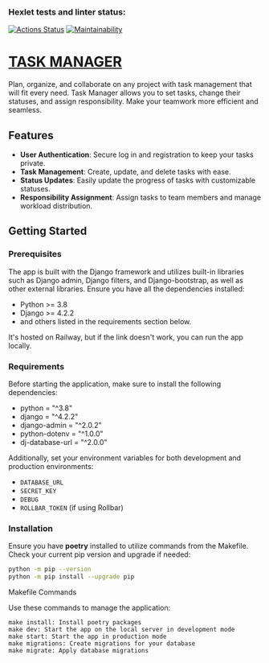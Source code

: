 ### Hexlet tests and linter status:
[![Actions Status](https://github.com/tonyshh/python-project-52/actions/workflows/hexlet-check.yml/badge.svg)](https://github.com/tonyshh/python-project-52/actions)
[![Maintainability](https://api.codeclimate.com/v1/badges/c30852e1711cc1ed053b/maintainability)](https://codeclimate.com/github/tonyshh/python-project-52/maintainability)

# [TASK MANAGER](https://python-project-52-production-c5a7.up.railway.app/)



Plan, organize, and collaborate on any project with task management that will fit every need. Task Manager allows you to set tasks, change their statuses, and assign responsibility. Make your teamwork more efficient and seamless.

## Features

- **User Authentication**: Secure log in and registration to keep your tasks private.
- **Task Management**: Create, update, and delete tasks with ease.
- **Status Updates**: Easily update the progress of tasks with customizable statuses.
- **Responsibility Assignment**: Assign tasks to team members and manage workload distribution.

## Getting Started

### Prerequisites

The app is built with the Django framework and utilizes built-in libraries such as Django admin, Django filters, and Django-bootstrap, as well as other external libraries. Ensure you have all the dependencies installed:

- Python >= 3.8
- Django >= 4.2.2
- and others listed in the requirements section below.

It's hosted on Railway, but if the link doesn't work, you can run the app locally.

### Requirements

Before starting the application, make sure to install the following dependencies:


- python = "^3.8"
- django = "^4.2.2"
- django-admin = "^2.0.2"
- python-dotenv = "^1.0.0"
- dj-database-url = "^2.0.0"

Additionally, set your environment variables for both development and production environments:

- `DATABASE_URL`
- `SECRET_KEY`
- `DEBUG`
- `ROLLBAR_TOKEN` (if using Rollbar)

### Installation

Ensure you have **poetry** installed to utilize commands from the Makefile. Check your current pip version and upgrade if needed:

```bash
python -m pip --version
python -m pip install --upgrade pip
```


Makefile Commands

Use these commands to manage the application:

    make install: Install poetry packages
    make dev: Start the app on the local server in development mode
    make start: Start the app in production mode
    make migrations: Create migrations for your database
    make migrate: Apply database migrations